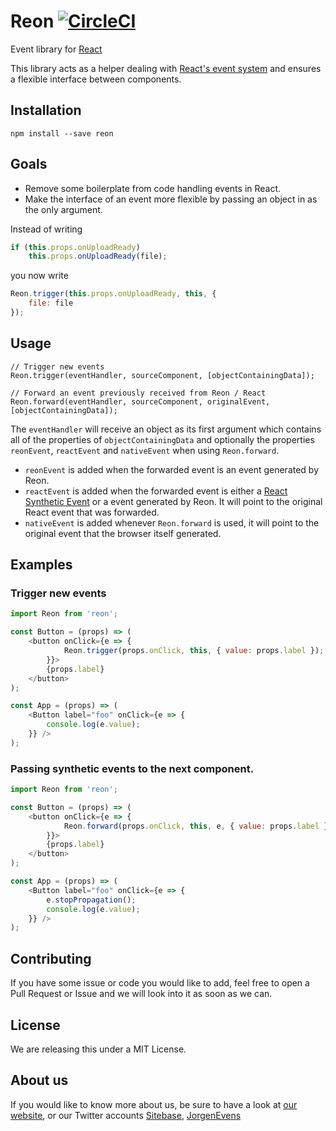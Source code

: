 # Reon [![CircleCI](https://circleci.com/gh/ambassify/reon.svg?style=svg)](https://circleci.com/gh/ambassify/reon)

Event library for [React](https://facebook.github.io/react/)

This library acts as a helper dealing with [React's event system](https://facebook.github.io/react/docs/events.html) and ensures a flexible interface between components.

## Installation

```
npm install --save reon
```

## Goals

- Remove some boilerplate from code handling events in React.
- Make the interface of an event more flexible by passing an object in as the only argument.

Instead of writing
```js
if (this.props.onUploadReady)
    this.props.onUploadReady(file);
```

you now write
```js
Reon.trigger(this.props.onUploadReady, this, {
    file: file
});
```

## Usage

```
// Trigger new events
Reon.trigger(eventHandler, sourceComponent, [objectContainingData]);

// Forward an event previously received from Reon / React
Reon.forward(eventHandler, sourceComponent, originalEvent, [objectContainingData]);
```

The `eventHandler` will receive an object as its first argument which contains all of the properties of `objectContainingData` and optionally the properties `reonEvent`, `reactEvent` and `nativeEvent` when using `Reon.forward`.

- `reonEvent` is added when the forwarded event is an event generated by Reon.
- `reactEvent` is added when the forwarded event is either a [React Synthetic Event](https://facebook.github.io/react/docs/events.html#syntheticevent) or a event generated by Reon. It will point to the original React event that was forwarded.
- `nativeEvent` is added whenever `Reon.forward` is used, it will point to the original event that the browser itself generated.

## Examples

### Trigger new events

```js
import Reon from 'reon';

const Button = (props) => (
    <button onClick={e => {
            Reon.trigger(props.onClick, this, { value: props.label });
        }}>
        {props.label}
    </button>
);

const App = (props) => (
    <Button label="foo" onClick={e => {
        console.log(e.value);
    }} />
);
```

### Passing synthetic events to the next component.

```js
import Reon from 'reon';

const Button = (props) => (
    <button onClick={e => {
            Reon.forward(props.onClick, this, e, { value: props.label });
        }}>
        {props.label}
    </button>
);

const App = (props) => (
    <Button label="foo" onClick={e => {
        e.stopPropagation();
        console.log(e.value);
    }} />
);
```
## Contributing

If you have some issue or code you would like to add, feel free to open a Pull Request or Issue and we will look into it as soon as we can.

## License

We are releasing this under a MIT License.

## About us

If you would like to know more about us, be sure to have a look at [our website](https://www.ambassify.com), or our Twitter accounts [Sitebase](https://twitter.com/sitebase), [JorgenEvens](https://jorgen.evens.eu)
